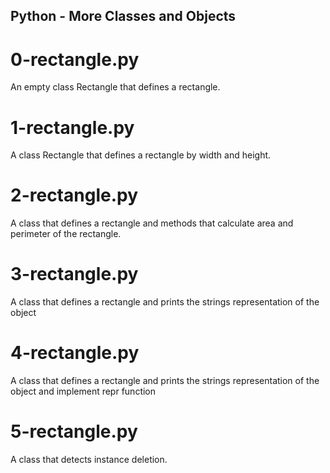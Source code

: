 ## Python - More Classes and Objects
# 0-rectangle.py
An empty class Rectangle that defines a rectangle.
# 1-rectangle.py
A class Rectangle that defines a rectangle by width and height.
# 2-rectangle.py
A class that defines a rectangle and methods that calculate area and perimeter of the rectangle.
# 3-rectangle.py
A class that defines a rectangle and prints the strings representation of the object
# 4-rectangle.py
A class that defines a rectangle and prints the strings representation of the object and implement repr function
# 5-rectangle.py
A class that detects instance deletion.
